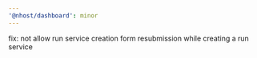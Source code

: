```yaml
---
'@nhost/dashboard': minor
---
```


fix: not allow run service creation form resubmission while creating a run service
